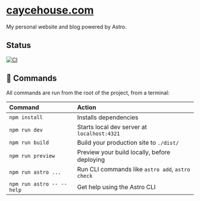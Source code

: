 # [caycehouse.com](https://caycehouse.com)

My personal website and blog powered by Astro.

## Status

[![CI](https://github.com/caycehouse/caycehouse.com/actions/workflows/ci.yml/badge.svg)](https://github.com/caycehouse/caycehouse.com/actions/workflows/ci.yml)

## 🧞 Commands

All commands are run from the root of the project, from a terminal:

| Command                   | Action                                           |
| :------------------------ | :----------------------------------------------- |
| `npm install`             | Installs dependencies                            |
| `npm run dev`             | Starts local dev server at `localhost:4321`      |
| `npm run build`           | Build your production site to `./dist/`          |
| `npm run preview`         | Preview your build locally, before deploying     |
| `npm run astro ...`       | Run CLI commands like `astro add`, `astro check` |
| `npm run astro -- --help` | Get help using the Astro CLI                     |
